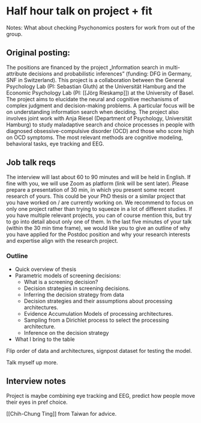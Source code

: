 # Half hour talk on project + fit

Notes: What about checking Psychonomics posters for work from out of the group.

## Original posting:
The positions are financed by the project „Information search in multi-attribute decisions and probabilistic inferences” (funding: DFG in Germany, SNF in Switzerland). This project is a collaboration between the General Psychology Lab (PI: Sebastian Gluth) at the Universität Hamburg and the Economic Psychology Lab (PI: [[Jörg Rieskamp]]) at the University of Basel. The project aims to elucidate the neural and cognitive mechanisms of complex judgment and decision-making problems. A particular focus will be on understanding information search when deciding. The project also involves joint work with Anja Riesel (Department of Psychology, Universität Hamburg) to study maladaptive search and choice processes in people with diagnosed obsessive-compulsive disorder (OCD) and those who score high on OCD symptoms. The most relevant methods are cognitive modeling, behavioral tasks, eye tracking and EEG.

## Job talk reqs
The interview will last about 60 to 90 minutes and will be held in English. If fine with you, we will use Zoom as platform (link will be sent later). Please prepare a presentation of 30 min, in which you present some recent research of yours. This could be your PhD thesis or a similar project that you have worked on / are currently working on. We recommend to focus on only one project rather than trying to squeeze in a lot of different studies. If you have multiple relevant projects, you can of course mention this, but try to go into detail about only one of them. In the last five minutes of your talk (within the 30 min time frame), we would like you to give an outline of why you have applied for the Postdoc position and why your research interests and expertise align with the research project. 


### Outline

- Quick overview of thesis
- Parametric models of screening decisions:
    - What is a screening decision?
    - Decision strategies in screening decisions.
    - Inferring the decision strategy from data
    - Decision strategies and their assumptions about processing architectures.
    - Evidence Accumulation Models of processing architectures.
    - Sampling from a Dirichlet process to select the processing architecture.
    - Inference on the decision strategy
- What I bring to the table


Flip order of data and architectures, signpost dataset for testing the model.

Talk myself up more.

## Interview notes

Project is maybe combining eye tracking and EEG, predict how people move their eyes in pref choice.

[[Chih-Chung Ting]] from Taiwan for advice.